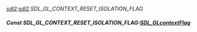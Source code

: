 _[sdl2](../../modules/sdl2/sdl2-module.md):[sdl2](../../modules/sdl2/sdl2-module.md).SDL\_GL\_CONTEXT\_RESET\_ISOLATION\_FLAG_
##### Const SDL\_GL\_CONTEXT\_RESET\_ISOLATION\_FLAG:[SDL_GLcontextFlag](../../modules/sdl2/sdl2-sdl_glcontextflag.md)
